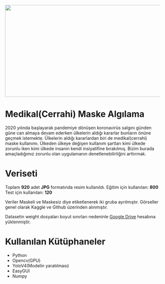 <p align="center">
  <img width="520" height="300" src="https://github.com/hheren/2021-maske-algilama/blob/main/DemoOutput/demoresim.png">
</p>


# Medikal(Cerrahi) Maske Algılama 
2020 yılında başlayarak pandemiye dönüşen koronavirüs salgını günden güne can almaya devam ederken ülkelerin aldığı kararlar bunların önüne geçmek istemekte. Ülkelerin aldığı kararlardan biri de medikal(cerrahi) maske kullanımı.  Ülkeden ülkeye değişen kullanım şartları kimi ülkede zorunlu iken kimi ülkede insanın kendi insiyatifine bırakılmış. Bizim burada amaçladığımız zorunlu olan uygulamanın denetlenebilirliğini arttırmak. 

# Veriseti
Toplam **920** adet **JPG** formatında resim kullanıldı.
Eğitim için kullanılan: **800**
Test için kullanılan: **120**


Veriler Maskeli ve Maskesiz diye etiketlenerek iki gruba ayrılmıştır. 
Görseller genel olarak Kaggle ve Github üzerinden alınmıştır. 

Datasetin weight dosyaları boyut sınırları nedeninle [Google Drive](https://drive.google.com/drive/folders/1gmMSbe5Dof4hZvgvcdK8aiKHZf0CjGsV?usp=sharing) hesabına yüklenmiştir. 
# Kullanılan Kütüphaneler
+ Python
+ Opencv(GPU)
+ YoloV4(Modelin yaratılması)
+ EasyGUI
+ Numpy

